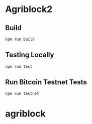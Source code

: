 # Agriblock2

## Build

```sh
npm run build
```

## Testing Locally

```sh
npm run test
```

## Run Bitcoin Testnet Tests

```sh
npm run testnet
```
# agriblock
